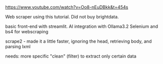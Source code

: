 https://www.youtube.com/watch?v=Oo8-nEuDBkk&t=454s

Web scraper using this tutorial.
Did not buy brightdata.

basic front-end with streamlit.
AI integration with Ollama3.2 
Selenium and bs4 for webscraping

scrape2 - made it a little faster, ignoring the head, retrieving body, and parsing lxml

needs: more specific "clean" (filter) to extract only certain data
